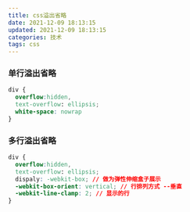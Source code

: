 ```yaml
---
title: css溢出省略
date: 2021-12-09 18:13:15
updated: 2021-12-09 18:13:15
categories: 技术
tags: css
---
```


### 单行溢出省略

```css
div {
  overflow:hidden,
  text-overflow: ellipsis;
  white-space: nowrap
}

```

### 多行溢出省略

```css
div {
  overflow:hidden,
  text-overflow: ellipsis;
  dispaly: -webkit-box; // 做为弹性伸缩盒子展示
  -webkit-box-orient: vertical; // 行排列方式 --垂直
  -webkit-line-clamp: 2; // 显示的行
}

```
